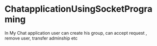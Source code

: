 # ChatapplicationUsingSocketPrograming
In My Chat application user can create his group, can accept request , remove user, transfer adminship etc
